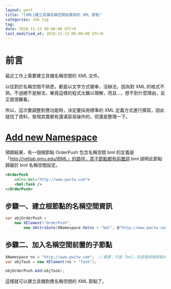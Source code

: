 ```yaml
---
layout: post
title: "[XML]建立具備名稱空間前置詞的 XML 節點"
categories: Job tip
tag: 
date: 2018-11-13 00:00:00 UTC+8 
last_modified_at: 2018-11-13 00:00:00 UTC+8 
---
```


# 前言

最近工作上需要建立具備名稱空間的 XML 文件。

以往對於名稱空間不熟悉，都是以文字方式硬串，沒辦法，因為對 XML 的格式不熟，不過總不是辦法，畢竟這樣的程式太難以理解，而且...，想不到什麼理由，反正就很難看。

所以，這次要調整對應功能時，決定要採用標準的 XML 定義方式進行撰寫，因此就找了資料，發現其實都有還滿容易操作的，但還是整理一下。

# [Add new Namespace](https://www.codeproject.com/Questions/161436/C-XML-add-a-new-Namespace)

預期結果，有一個根節點 OrderPush 包含名稱空間 bml 的定義是「http://netlab.gmu.edu/IBML」的路徑，其子節點都有前置詞 bml 說明此節點歸屬於 bml 名稱空間設定。

```xml
<OrderPush     
    xmlns:bml="http://www.pwctw.com">        
    <bml:Task />
</OrderPush>
```

## 步驟一、建立根節點的名稱空間資訊

```csharp
var objOrderPush = 
    new XElement("OrderPush", 
        new XAttribute(XNamespace.Xmlns + "bml", @"http://www.pwctw.com" ));

```


## 歩驟二、加入名稱空間前置的子節點

```csharp
XNamespace ns = "http://www.pwctw.com";  //重要：不是「bml」而是要與根節點的內容一致
var objTask = new XElement(ns + "Task");

objOrderPush.Add(objTask);
```

這樣就可以建立具備對應名稱空間的 XML 節點了。

